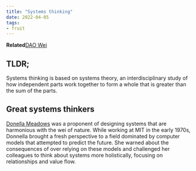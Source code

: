 ```yaml
---
title: "Systems thinking"
date: 2022-04-05
tags:
- fruit
---
```

**Related**[DAO Wei](/notes/DAO%20Wei.md)

## TLDR; 
Systems thinking is based on systems theory, an interdisciplinary study of how independent parts work together to form a whole that is greater than the sum of the parts. 

## Great systems thinkers
[Donella Meadows](/notes/Donella%20Meadows) was a proponent of designing systems that are harmonious with the wei of nature. While working at MIT in the early 1970s, Donnella brought a fresh perspective to a field dominated by computer models that attempted to predict the future. She warned about the consequences of over relying on these models and challenged her colleagues to think about systems more holistically, focusing on relationships and value flow.







